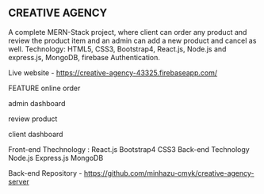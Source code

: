 

## CREATIVE AGENCY

A complete MERN-Stack project, where client can order any product and review the product item and an admin can add a new product and cancel as well.
Technology: HTML5, CSS3, Bootstrap4, React.js, Node.js and express.js, MongoDB, firebase Authentication.

Live website - https://creative-agency-43325.firebaseapp.com/





FEATURE
online order

admin dashboard

review product

client dashboard


Front-end Thechnology :
React.js
Bootstrap4
CSS3
Back-end Technology
Node.js
Express.js
MongoDB







Back-end Repository - https://github.com/minhazu-cmyk/creative-agency-server
